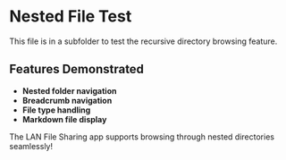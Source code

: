 # Nested File Test

This file is in a subfolder to test the recursive directory browsing feature.

## Features Demonstrated

- **Nested folder navigation**
- **Breadcrumb navigation**
- **File type handling**
- **Markdown file display**

The LAN File Sharing app supports browsing through nested directories seamlessly!
